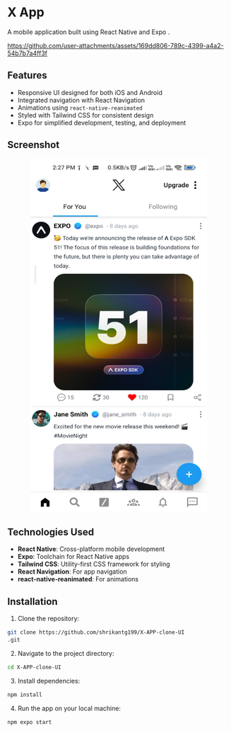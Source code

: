 


# X App

A mobile application built using React Native and Expo .


https://github.com/user-attachments/assets/169dd806-789c-4399-a4a2-54b7b7a4ff3f


## Features

- Responsive UI designed for both iOS and Android
- Integrated navigation with React Navigation
- Animations using `react-native-reanimated`
- Styled with Tailwind CSS for consistent design
- Expo for simplified development, testing, and deployment

## Screenshot
<p align="center">
<img src="Screenshot.jpg" alt="Business Directory App" width="400" height="800">
</p>

## Technologies Used

- **React Native**: Cross-platform mobile development
- **Expo**: Toolchain for React Native apps
- **Tailwind CSS**: Utility-first CSS framework for styling
- **React Navigation**: For app navigation
- **react-native-reanimated**: For animations

## Installation

1. Clone the repository:

```bash
git clone https://github.com/shrikantg199/X-APP-clone-UI
.git
```

2. Navigate to the project directory:

```bash
cd X-APP-clone-UI

```

3. Install dependencies:

```bash
npm install
```

4. Run the app on your local machine:

```bash
npm expo start
```


